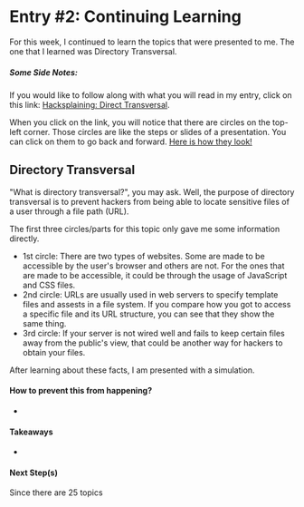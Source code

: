 # Entry #2: Continuing Learning  
For this week, I continued to learn the topics that were presented to me. The one that I learned was Directory Transversal. 

##### Some Side Notes: 
If you would like to follow along with what you will read in my entry, click on this link: [Hacksplaining: Direct Transversal](https://www.hacksplaining.com/exercises/directory-traversal). 

When you click on the link, you will notice that there are circles on the top-left corner. Those circles are like the steps or slides of a presentation. You can click on them to go back and forward. [Here is how they look!](../images/meaning-of-circles.lnk)

## Directory Transversal
"What is directory transversal?", you may ask. Well, the purpose of directory transversal is to prevent hackers from being able to locate sensitive files of a user through a file path (URL).  

The first three circles/parts for this topic only gave me some information directly. 
* 1st circle: There are two types of websites. Some are made to be accessible by the user's browser and others are not. For the ones that are made to be accessible, it could be through the usage of JavaScript and CSS files. 
* 2nd circle: URLs are usually used in web servers to specify template files and assests in a file system. If you compare how you got to access a specific file and its URL structure, you can see that they show the same thing.  
* 3rd circle: If your server is not wired well and fails to keep certain files away from the public's view, that could be another way for hackers to obtain your files. 

After learning about these facts, I am presented with a simulation. 

#### How to prevent this from happening? 
*

#### Takeaways 
* 

#### Next Step(s)
Since there are 25 topics  


